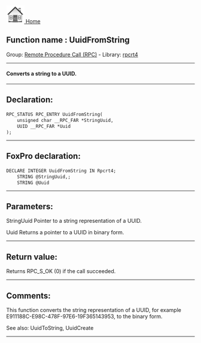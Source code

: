 [<img src="../../images/home.png"> Home ](https://github.com/VFPX/Win32API)  

## Function name : UuidFromString
Group: [Remote Procedure Call (RPC)](../../functions_group.md#Remote_Procedure_Call_(RPC))  -  Library: [rpcrt4](../../Libraries.md#rpcrt4)  
***  


#### Converts a string to a UUID.
***  


## Declaration:
```foxpro  
RPC_STATUS RPC_ENTRY UuidFromString(
	unsigned char __RPC_FAR *StringUuid,
	UUID __RPC_FAR *Uuid
);  
```  
***  


## FoxPro declaration:
```foxpro  
DECLARE INTEGER UuidFromString IN Rpcrt4;
	STRING @StringUuid,;
	STRING @Uuid  
```  
***  


## Parameters:
StringUuid
Pointer to a string representation of a UUID.

Uuid
Returns a pointer to a UUID in binary form.  
***  


## Return value:
Returns RPC_S_OK (0) if the call succeeded.  
***  


## Comments:
This function converts the string representation of a UUID, for example E911188C-E98C-478F-97E6-19F365143953, to the binary form.  
  
See also: UuidToString, UuidCreate   
  
***  

